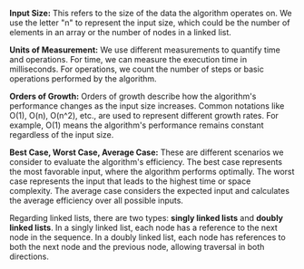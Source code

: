**Input Size:** This refers to the size of the data the algorithm operates on. 
We use the letter "n" to represent the input size, 
which could be the number of elements in an array or the number of nodes in a linked list.

**Units of Measurement:** We use different measurements to quantify time and operations. For time, 
we can measure the execution time in milliseconds. 
For operations, we count the number of steps or basic operations performed by the algorithm.

**Orders of Growth:** Orders of growth describe how the algorithm's performance changes as the input size increases. 
Common notations like O(1), O(n), O(n^2), etc., are used to represent different growth rates. For example,
O(1) means the algorithm's performance remains constant regardless of the input size.

**Best Case, Worst Case, Average Case:** These are different scenarios we consider to evaluate the algorithm's efficiency. 
The best case represents the most favorable input, where the algorithm performs optimally. 
The worst case represents the input that leads to the highest time or space complexity. The average case considers 
the expected input and calculates the average efficiency over all possible inputs.

Regarding linked lists, there are two types: **singly linked lists** and **doubly linked lists**. 
In a singly linked list, each node has a reference to the next node in the sequence. In a doubly linked list, 
each node has references to both the next node and the previous node, allowing traversal in both directions.
